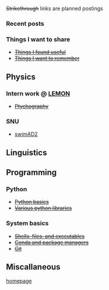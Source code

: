 ~~Strikethrough~~ links are planned postings

### Recent posts

### Things I want to share
- ~~[Things I found useful](./Useful.md)~~
- ~~[Things I want to remember](./Remember.md)~~

## Physics

### Intern work @ [LEMON](https://www.celestachang.com)
- ~~[Ptychography](./LEMON/Ptychography.md)~~

### SNU
- [swimAD2](https://www.github.com/c-sooyoung/swimAD2)

## Linguistics



## Programming

### Python
- ~~[Python basics](./PythonBasics.md)~~
- ~~[Various python libraries](./Libraries.md)~~

### System basics
- ~~[Shells, files, and executables](./Shell.md)~~
- ~~[Conda and package managers](./Conda.md)~~
- ~~[Git](./git.md)~~

## Miscallaneous

[homepage](https://www.kiwisflight.com)
